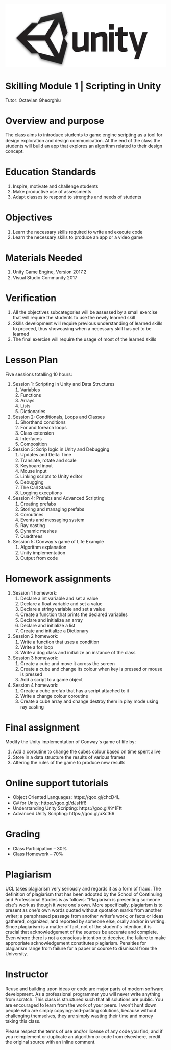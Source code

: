 ![Screenshot](Unityenginelogo.jpg)
<h1><strong>Skilling Module 1 | Scripting in Unity</strong></h1>
<p>Tutor: Octavian Gheorghiu</p>
<h1>Overview and purpose</h1>
<p>The class aims to introduce students to game engine scripting as a tool for design exploration and design communication. At the end of the class the students will build an app that explores an algorithm related to their design concept.</p>
<h1>Education Standards</h1>
<ol>
<li>Inspire, motivate and challenge students</li>
<li>Make productive use of assessments</li>
<li>Adapt classes to respond to strengths and needs of students</li>
</ol>
<h1><strong>Objectives</strong></h1>
<ol>
<li>Learn the necessary skills required to write and execute code</li>
<li>Learn the necessary skills to produce an app or a video game</li>
</ol>
<h1>Materials Needed</h1>
<ol>
<li>Unity Game Engine, Version 2017.2</li>
<li>Visual Studio Community 2017</li>
</ol>
<h1>Verification</h1>
<ol>
<li>All the objectives subcategories will be assessed by a small exercise that will require the students to use the newly learned skill</li>
<li>Skills development will require previous understanding of learned skills to proceed, thus showcasing when a necessary skill has yet to be learned</li>
<li>The final exercise will require the usage of most of the learned skills</li>
</ol>
<h1>Lesson Plan</h1>
<p>Five sessions totalling 10 hours:</p>
<ol>
<li>Session 1: Scripting in Unity and Data Structures
<ol>
<li>Variables</li>
<li>Functions</li>
<li>Arrays</li>
<li>Lists</li>
<li>Dictionaries</li>
</ol>
</li>
<li>Session 2: Conditionals, Loops and Classes
<ol>
<li>Shorthand conditions</li>
<li>For and foreach loops</li>
<li>Class extension</li>
<li>Interfaces</li>
<li>Composition</li>
</ol>
</li>
<li>Session 3: Scrip logic in Unity and Debugging
<ol>
<li>Updates and Delta Time</li>
<li>Translate, rotate and scale</li>
<li>Keyboard input</li>
<li>Mouse input</li>
<li>Linking scripts to Unity editor</li>
<li>Debugging</li>
<li>The Call Stack</li>
<li>Logging exceptions</li>
</ol>
</li>
<li>Session 4: Prefabs and Advanced Scripting
<ol>
<li>Creating prefabs</li>
<li>Storing and managing prefabs</li>
<li>Coroutines</li>
<li>Events and messaging system</li>
<li>Ray casting</li>
<li>Dynamic meshes</li>
<li>Quadtrees</li>
</ol>
</li>
<li>Session 5: Conway`s game of Life Example
<ol>
<li>Algorithm explanation</li>
<li>Unity implementation</li>
<li>Output from code</li>
</ol>
</li>
</ol>
<h1>Homework assignments</h1>
<ol>
<li>Session 1 homework:
<ol>
<li>Declare a int variable and set a value</li>
<li>Declare a float variable and set a value</li>
<li>Declare a string variable and set a value</li>
<li>Create a function that prints the declared variables</li>
<li>Declare and initialize an array</li>
<li>Declare and initialize a list</li>
<li>Create and initialize a Dictionary</li>
</ol>
</li>
<li>Session 2 homework:
<ol>
<li>Write a function that uses a condition</li>
<li>Write a for loop</li>
<li>Write a dog class and initialize an instance of the class</li>
</ol>
</li>
<li>Session 3 homework:
<ol>
<li>Create a cube and move it across the screen</li>
<li>Create a cube and change its colour when key is pressed or mouse is pressed</li>
<li>Add a script to a game object</li>
</ol>
</li>
<li>Session 4 homework:
<ol>
<li>Create a cube prefab that has a script attached to it</li>
<li>Write a change colour coroutine</li>
<li>Create a cube array and change destroy them in play mode using ray casting</li>
</ol>
</li>
</ol>
<h1>Final assignment</h1>
<p>Modify the Unity implementation of Conway`s game of life by:</p>
<ol>
<li>Add a coroutine to change the cubes colour based on time spent alive</li>
<li>Store in a data structure the results of various frames</li>
<li>Altering the rules of the game to produce new results</li>
</ol>
<h1>Online support tutorials</h1>
<ul>
<li>Object Oriented Languages: https://goo.gl/chcD4L</li>
<li>C# for Unity: https://goo.gl/dJsHf6</li>
<li>Understanding Unity Scripting: https://goo.gl/hY1Fft</li>
<li>Advanced Unity Scripting: https://goo.gl/uXct66</li>
</ul>
<h1>Grading</h1>
<ul>
<li>Class Participation &ndash; 30%</li>
<li>Class Homework &ndash; 70%</li>
</ul>
<h1>Plagiarism</h1>
<p>UCL takes plagiarism very seriously and regards it as a form of fraud. The definition of plagiarism that has been adopted by the School of Continuing and Professional Studies is as follows: "Plagiarism is presenting someone else's work as though it were one's own. More specifically, plagiarism is to present as one's own words quoted without quotation marks from another writer; a paraphrased passage from another writer&rsquo;s work; or facts or ideas gathered, organized, and reported by someone else, orally and/or in writing. Since plagiarism is a matter of fact, not of the student's intention, it is crucial that acknowledgement of the sources be accurate and complete. Even where there is not a conscious intention to deceive, the failure to make appropriate acknowledgement constitutes plagiarism. Penalties for plagiarism range from failure for a paper or course to dismissal from the University.</p>
<h1>Instructor</h1>
<p>Reuse and building upon ideas or code are major parts of modern software development. As a professional programmer you will never write anything from scratch. This class is structured such that all solutions are public. You are encouraged to learn from the work of your peers. I won't hunt down people who are simply copying-and-pasting solutions, because without challenging themselves, they are simply wasting their time and money taking this class.</p>
<p>Please respect the terms of use and/or license of any code you find, and if you reimplement or duplicate an algorithm or code from elsewhere, credit the original source with an inline comment.</p>
